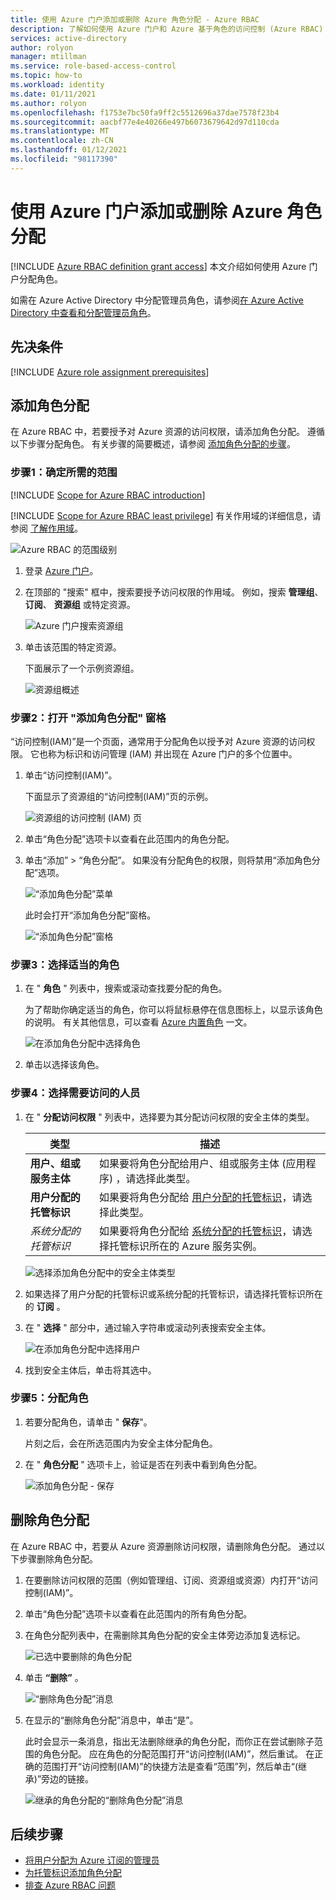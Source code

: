 ```yaml
---
title: 使用 Azure 门户添加或删除 Azure 角色分配 - Azure RBAC
description: 了解如何使用 Azure 门户和 Azure 基于角色的访问控制 (Azure RBAC) 向用户、组、服务主体或托管标识授予对 Azure 资源的访问权限。
services: active-directory
author: rolyon
manager: mtillman
ms.service: role-based-access-control
ms.topic: how-to
ms.workload: identity
ms.date: 01/11/2021
ms.author: rolyon
ms.openlocfilehash: f1753e7bc50fa9ff2c5512696a37dae7578f23b4
ms.sourcegitcommit: aacbf77e4e40266e497b6073679642d97d110cda
ms.translationtype: MT
ms.contentlocale: zh-CN
ms.lasthandoff: 01/12/2021
ms.locfileid: "98117390"
---
```

# <a name="add-or-remove-azure-role-assignments-using-the-azure-portal"></a>使用 Azure 门户添加或删除 Azure 角色分配

[!INCLUDE [Azure RBAC definition grant access](../../includes/role-based-access-control/definition-grant.md)] 本文介绍如何使用 Azure 门户分配角色。

如需在 Azure Active Directory 中分配管理员角色，请参阅[在 Azure Active Directory 中查看和分配管理员角色](../active-directory/roles/manage-roles-portal.md)。

## <a name="prerequisites"></a>先决条件

[!INCLUDE [Azure role assignment prerequisites](../../includes/role-based-access-control/prerequisites-role-assignments.md)]

## <a name="add-a-role-assignment"></a>添加角色分配

在 Azure RBAC 中，若要授予对 Azure 资源的访问权限，请添加角色分配。 遵循以下步骤分配角色。 有关步骤的简要概述，请参阅 [添加角色分配的步骤](role-assignments-steps.md)。

### <a name="step-1-identify-the-needed-scope"></a>步骤1：确定所需的范围

[!INCLUDE [Scope for Azure RBAC introduction](../../includes/role-based-access-control/scope-intro.md)]

[!INCLUDE [Scope for Azure RBAC least privilege](../../includes/role-based-access-control/scope-least.md)] 有关作用域的详细信息，请参阅 [了解作用域](scope-overview.md)。

![Azure RBAC 的范围级别](../../includes/role-based-access-control/media/scope-levels.png)

1. 登录 [Azure 门户](https://portal.azure.com)。

1. 在顶部的 "搜索" 框中，搜索要授予访问权限的作用域。 例如，搜索 **管理组**、 **订阅**、 **资源组** 或特定资源。

    ![Azure 门户搜索资源组](./media/shared/rg-portal-search.png)

1. 单击该范围的特定资源。

    下面展示了一个示例资源组。

    ![资源组概述](./media/shared/rg-overview.png)

### <a name="step-2-open-the-add-role-assignment-pane"></a>步骤2：打开 "添加角色分配" 窗格

“访问控制(IAM)”是一个页面，通常用于分配角色以授予对 Azure 资源的访问权限。 它也称为标识和访问管理 (IAM) 并出现在 Azure 门户的多个位置中。

1. 单击“访问控制(IAM)”。

    下面显示了资源组的“访问控制(IAM)”页的示例。

    ![资源组的访问控制 (IAM) 页](./media/shared/rg-access-control.png)

1. 单击“角色分配”选项卡以查看在此范围内的角色分配。

1. 单击“添加” > “角色分配”。
   如果没有分配角色的权限，则将禁用“添加角色分配”选项。

   ![“添加角色分配”菜单](./media/shared/add-role-assignment-menu.png)

    此时会打开“添加角色分配”窗格。

   ![“添加角色分配”窗格](./media/shared/add-role-assignment.png)

### <a name="step-3-select-the-appropriate-role"></a>步骤3：选择适当的角色

1. 在 " **角色** " 列表中，搜索或滚动查找要分配的角色。

    为了帮助你确定适当的角色，你可以将鼠标悬停在信息图标上，以显示该角色的说明。 有关其他信息，可以查看 [Azure 内置角色](built-in-roles.md) 一文。

   ![在添加角色分配中选择角色](./media/role-assignments-portal/add-role-assignment-role.png)

1. 单击以选择该角色。

### <a name="step-4-select-who-needs-access"></a>步骤4：选择需要访问的人员

1. 在 " **分配访问权限** " 列表中，选择要为其分配访问权限的安全主体的类型。

    | 类型 | 描述 |
    | --- | --- |
    | **用户、组或服务主体** | 如果要将角色分配给用户、组或服务主体 (应用程序) ，请选择此类型。 |
    | **用户分配的托管标识** | 如果要将角色分配给 [用户分配的托管标识](../active-directory/managed-identities-azure-resources/overview.md)，请选择此类型。 |
    | *系统分配的托管标识* | 如果要将角色分配给 [系统分配的托管标识](../active-directory/managed-identities-azure-resources/overview.md)，请选择托管标识所在的 Azure 服务实例。 |

   ![选择添加角色分配中的安全主体类型](./media/role-assignments-portal/add-role-assignment-type.png)

1. 如果选择了用户分配的托管标识或系统分配的托管标识，请选择托管标识所在的 **订阅** 。

1. 在 " **选择** " 部分中，通过输入字符串或滚动列表搜索安全主体。

   ![在添加角色分配中选择用户](./media/role-assignments-portal/add-role-assignment-user.png)

1. 找到安全主体后，单击将其选中。

### <a name="step-5-assign-role"></a>步骤5：分配角色

1. 若要分配角色，请单击 " **保存**"。

   片刻之后，会在所选范围内为安全主体分配角色。

1. 在 " **角色分配** " 选项卡上，验证是否在列表中看到角色分配。

    ![添加角色分配 - 保存](./media/role-assignments-portal/rg-role-assignments.png)

## <a name="remove-a-role-assignment"></a>删除角色分配

在 Azure RBAC 中，若要从 Azure 资源删除访问权限，请删除角色分配。 通过以下步骤删除角色分配。

1. 在要删除访问权限的范围（例如管理组、订阅、资源组或资源）内打开“访问控制(IAM)”。

1. 单击“角色分配”选项卡以查看在此范围内的所有角色分配。

1. 在角色分配列表中，在需删除其角色分配的安全主体旁边添加复选标记。

   ![已选中要删除的角色分配](./media/role-assignments-portal/rg-role-assignments-select.png)

1. 单击 **“删除”** 。

   ![“删除角色分配”消息](./media/role-assignments-portal/remove-role-assignment.png)

1. 在显示的“删除角色分配”消息中，单击“是”。

    此时会显示一条消息，指出无法删除继承的角色分配，而你正在尝试删除子范围的角色分配。 应在角色的分配范围打开“访问控制(IAM)”，然后重试。 在正确的范围打开“访问控制(IAM)”的快捷方法是查看“范围”列，然后单击“(继承)”旁边的链接。

   ![继承的角色分配的“删除角色分配”消息](./media/role-assignments-portal/remove-role-assignment-inherited.png)

## <a name="next-steps"></a>后续步骤

- [将用户分配为 Azure 订阅的管理员](role-assignments-portal-subscription-admin.md)
- [为托管标识添加角色分配](role-assignments-portal-managed-identity.md)
- [排查 Azure RBAC 问题](troubleshooting.md)
